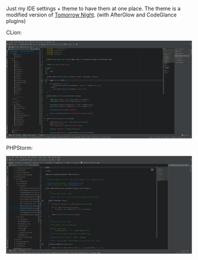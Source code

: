Just my IDE settings + theme to have them at one place.
The theme is a modified version of [Tomorrow Night](http://color-themes.com/?view=theme&id=563a1a6a80b4acf11273ae64). (with AfterGlow and CodeGlance plugins)
 
 
CLion:

![CLion](clion.png)


PHPStorm:

![PHPStorm](phpstorm.png)
